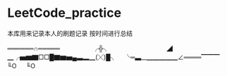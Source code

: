# LeetCode_practice

本库用来记录本人的刷题记录 按时间进行总结


══════∩═════ 
　　　　　╭╬╮　　　　　　　　　 ◢ 
▁╭▅▆▇□□█▇▆▅▄▃▂▁(╳)█╮ 
　╰═▃__▁▁▁▁▁∠════▔▔▔　 
　　　　╙O 　 ╙O 
